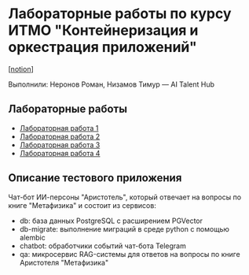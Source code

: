 # Лабораторные работы по курсу ИТМО "Контейнеризация и оркестрация приложений"

[[notion](https://jasper-cause-ce0.notion.site/3b2e4b7180954cbbad6c0449db638d6b)]

Выполнили: Неронов Роман, Низамов Тимур — AI Talent Hub

## Лабораторные работы
 - [Лабораторная работа 1](https://github.com/nizamovtimur/containers-itmo/tree/lab1)
 - [Лабораторная работа 2](https://github.com/nizamovtimur/containers-itmo/tree/lab2)
 - [Лабораторная работа 3](https://github.com/nizamovtimur/containers-itmo/tree/lab3)
 - [Лабораторная работа 4](https://github.com/nizamovtimur/containers-itmo/tree/lab4)

## Описание тестового приложения

Чат-бот ИИ-персоны "Аристотель", который отвечает на вопросы по книге "Метафизика" и состоит из сервисов:

 - db: база данных PostgreSQL с расширением PGVector
 - db-migrate: выполнение миграций в среде python с помощью alembic
 - chatbot: обработчики событий чат-бота Telegram
 - qa: микросервис RAG-системы для ответов на вопросы по книге Аристотеля "Метафизика"
